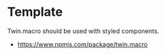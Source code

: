# Template
Twin.macro should be used with styled components.
- https://www.npmjs.com/package/twin.macro